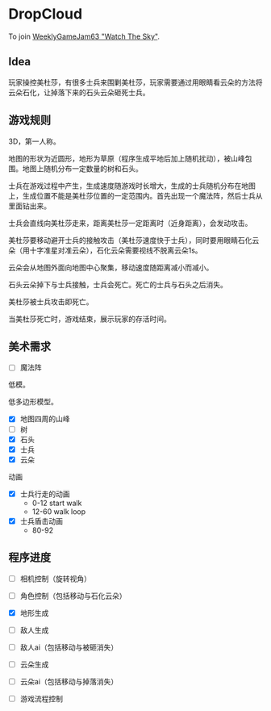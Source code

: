 # DropCloud

To join [WeeklyGameJam63 "Watch The Sky"](https://itch.io/jam/weekly-game-jam-63).

## Idea

玩家操控美杜莎，有很多士兵来围剿美杜莎，玩家需要通过用眼睛看云朵的方法将云朵石化，让掉落下来的石头云朵砸死士兵。

## 游戏规则

3D，第一人称。

地图的形状为近圆形，地形为草原（程序生成平地后加上随机扰动），被山峰包围。地图上随机分布一定数量的树和石头。

士兵在游戏过程中产生，生成速度随游戏时长增大，生成的士兵随机分布在地图上，生成位置不能是美杜莎位置的一定范围内。首先出现一个魔法阵，然后士兵从里面钻出来。

士兵会直线向美杜莎走来，距离美杜莎一定距离时（近身距离），会发动攻击。

美杜莎要移动避开士兵的接触攻击（美杜莎速度快于士兵），同时要用眼睛石化云朵（用十字准星对准云朵），石化云朵需要视线不脱离云朵1s。

云朵会从地图外面向地图中心聚集，移动速度随距离减小而减小。

石头云朵掉下与士兵接触，士兵会死亡。死亡的士兵与石头之后消失。

美杜莎被士兵攻击即死亡。

当美杜莎死亡时，游戏结束，展示玩家的存活时间。

## 美术需求

- [ ] 魔法阵

低模。

低多边形模型。

- [x] 地图四周的山峰
- [ ] 树
- [x] 石头
- [x] 士兵
- [x] 云朵

动画

- [x] 士兵行走的动画
    - 0-12    start walk
    - 12-60   walk loop
- [x] 士兵盾击动画
    - 80-92

## 程序进度

- [ ] 相机控制（旋转视角）
- [ ] 角色控制（包括移动与石化云朵）
- [x] 地形生成
- [ ] 敌人生成
- [ ] 敌人ai（包括移动与被砸消失）
- [ ] 云朵生成
- [ ] 云朵ai（包括移动与掉落消失）
- [ ] 游戏流程控制



